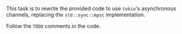 This task is to rewrite the provided code to use `tokio`'s asynchronous channels, replacing the `std::sync::mpsc` implementation.

Follow the `TODO` comments in the code.
